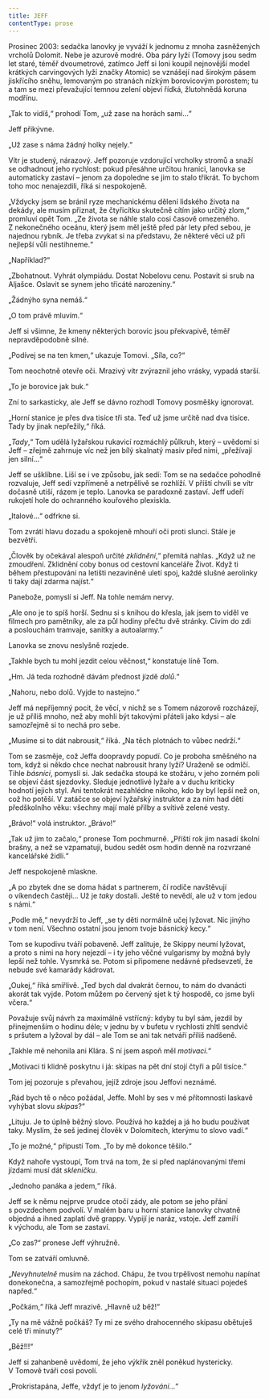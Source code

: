 ```yaml
---
title: JEFF
contentType: prose
---
```


<section>

Prosinec 2003: sedačka lanovky je vyváží k jednomu z mnoha zasněžených vrcholů Dolomit. Nebe je azurově modré. Oba páry lyží (Tomovy jsou sedm let staré, téměř dvoumetrové, zatímco Jeff si loni koupil nejnovější model krátkých carvingových lyží značky Atomic) se vznášejí nad širokým pásem jiskřícího sněhu, lemovaným po stranách nízkým borovicovým porostem; tu a tam se mezi převažující temnou zelení objeví řídká, žlutohnědá koruna modřínu.

„Tak to vidíš,“ prohodí Tom, „už zase na horách sami…“

Jeff přikývne.

„Už zase s náma žádný holky nejely.“

Vítr je studený, nárazový. Jeff pozoruje vzdorující vrcholky stromů a snaží se odhadnout jeho rychlost: pokud přesáhne určitou hranici, lanovka se automaticky zastaví – jenom za dopoledne se jim to stalo třikrát. To bychom toho moc nenajezdili, říká si nespokojeně.

„Vždycky jsem se bránil ryze mechanickému dělení lidského života na dekády, ale musím přiznat, že čtyřicítku skutečně cítím jako určitý zlom,“ promluví opět Tom. „Ze života se náhle stalo cosi časově omezeného. Z nekonečného oceánu, který jsem měl ještě před pár lety před sebou, je najednou rybník. Je třeba zvykat si na představu, že některé věci už při nejlepší vůli nestihneme.“

„Například?“

„Zbohatnout. Vyhrát olympiádu. Dostat Nobelovu cenu. Postavit si srub na Aljašce. Oslavit se synem jeho třicáté narozeniny.“

„Žádnýho syna nemáš.“

„O tom právě mluvím.“

Jeff si všimne, že kmeny některých borovic jsou překvapivě, téměř nepravděpodobně silné.

„Podívej se na ten kmen,“ ukazuje Tomovi. „Síla, co?“

Tom neochotně otevře oči. Mrazivý vítr zvýraznil jeho vrásky, vypadá starší.

„To je borovice jak buk.“

Zní to sarkasticky, ale Jeff se dávno rozhodl Tomovy posměšky ignorovat.

„Horní stanice je přes dva tisíce tři sta. Teď už jsme určitě nad dva tisíce. Tady by jinak nepřežily,“ říká.

„_Tady_,“ Tom udělá lyžařskou rukavicí rozmáchlý půlkruh, který – uvědomí si Jeff – zřejmě zahrnuje víc než jen bílý skalnatý masiv před nimi, „přežívají jen silní…“

Jeff se ušklíbne. Liší se i ve způsobu, jak sedí: Tom se na sedačce pohodlně rozvaluje, Jeff sedí vzpřímeně a netrpělivě se rozhlíží. V příští chvíli se vítr dočasně utiší, rázem je teplo. Lanovka se paradoxně zastaví. Jeff udeří rukojetí hole do ochranného kouřového plexiskla.

„Italové…“ odfrkne si.

Tom zvrátí hlavu dozadu a spokojeně mhouří oči proti slunci. Stále je bezvětří.

„Člověk by očekával alespoň určité _zklidnění_,“ přemítá nahlas. „Když už ne zmoudření. Zklidnění coby bonus od cestovní kanceláře Život. Když ti během přestupování na letišti nezaviněně uletí spoj, každé slušné aerolinky ti taky dají zdarma najíst.“

Panebože, pomyslí si Jeff. Na tohle nemám nervy.

„Ale ono je to spíš horší. Sednu si s knihou do křesla, jak jsem to viděl ve filmech pro pamětníky, ale za půl hodiny přečtu dvě stránky. Civím do zdi a poslouchám tramvaje, sanitky a autoalarmy.“

Lanovka se znovu neslyšně rozjede.

„Takhle bych tu mohl jezdit celou věčnost,“ konstatuje líně Tom.

„Hm. Já teda rozhodně dávám přednost jízdě _dolů_.“

„Nahoru, nebo dolů. Vyjde to nastejno.“

Jeff má nepříjemný pocit, že věcí, v nichž se s Tomem názorově rozcházejí, je už příliš mnoho, než aby mohli být takovými přáteli jako kdysi – ale samozřejmě si to nechá pro sebe.

„Musíme si to dát nabrousit,“ říká. „Na těch plotnách to vůbec nedrží.“

Tom se zasměje, což Jeffa doopravdy popudí. Co je proboha směšného na tom, když si někdo chce nechat nabrousit hrany lyží? Uraženě se odmlčí. Tihle _básníci_, pomyslí si. Jak sedačka stoupá ke stožáru, v jeho zorném poli se objeví část sjezdovky. Sleduje jednotlivé lyžaře a v duchu kriticky hodnotí jejich styl. Ani tentokrát nezahlédne nikoho, kdo by byl lepší než on, což ho potěší. V zatáčce se objeví lyžařský instruktor a za ním had dětí předškolního věku: všechny mají malé přilby a svítivě zelené vesty.

„Brávo!“ volá instruktor. „Brávo!“

„Tak už jim to začalo,“ pronese Tom pochmurně. „Příští rok jim nasadí školní brašny, a než se vzpamatují, budou sedět osm hodin denně na rozvrzané kancelářské židli.“

Jeff nespokojeně mlaskne.

„A po zbytek dne se doma hádat s partnerem, čí rodiče navštěvují o víkendech častěji… Už je _taky_ dostali. Ještě to nevědí, ale už v tom jedou s námi.“

„Podle mě,“ nevydrží to Jeff, „se ty děti normálně učej lyžovat. Nic jinýho v tom není. Všechno ostatní jsou jenom tvoje básnický kecy.“

Tom se kupodivu tváří pobaveně. Jeff zalituje, že Skippy neumí lyžovat, a proto s nimi na hory nejezdí – i ty jeho věčné vulgarismy by možná byly lepší než tohle. Vysmrká se. Potom si připomene nedávné předsevzetí, že nebude své kamarády kádrovat.

„Oukej,“ říká smířlivě. „Teď bych dal dvakrát černou, to nám do dvanácti akorát tak vyjde. Potom můžem po červený sjet k tý hospodě, co jsme byli včera.“

Považuje svůj návrh za maximálně vstřícný: kdyby tu byl sám, jezdil by přinejmenším o hodinu déle; v jednu by v bufetu v rychlosti zhltl sendvič s pršutem a lyžoval by dál – ale Tom se ani tak netváří příliš nadšeně.

„Takhle mě nehonila ani Klára. S ní jsem aspoň měl _motivaci_.“

„Motivaci ti klidně poskytnu i já: skipas na pět dní stojí čtyři a půl tisíce.“

Tom jej pozoruje s převahou, jejíž zdroje jsou Jeffovi neznámé.

„Rád bych tě o něco požádal, Jeffe. Mohl by ses v mé přítomnosti laskavě vyhýbat slovu _skipas_?“

„Lituju. Je to úplně běžný slovo. Používá ho každej a já ho budu používat taky. Myslím, že seš jedinej člověk v Dolomitech, kterýmu to slovo vadí.“

„To je možné,“ připustí Tom. „To by mě dokonce těšilo.“

</section>

<section>

Když nahoře vystoupí, Tom trvá na tom, že si před naplánovanými třemi jízdami musí dát _skleničku_.

„Jednoho panáka a jedem,“ říká.

Jeff se k němu nejprve prudce otočí zády, ale potom se jeho přání s povzdechem podvolí. V malém baru u horní stanice lanovky chvatně objedná a ihned zaplatí dvě grappy. Vypijí je naráz, vstoje. Jeff zamíří k východu, ale Tom se zastaví.

„Co zas?“ pronese Jeff výhružně.

Tom se zatváří omluvně.

„_Nevyhnutelně_ musím na záchod. Chápu, že tvou trpělivost nemohu napínat donekonečna, a samozřejmě pochopím, pokud v nastalé situaci pojedeš napřed.“

„Počkám,“ říká Jeff mrazivě. „Hlavně už běž!“

„Ty na mě vážně počkáš? Ty mi ze svého drahocenného skipasu obětuješ celé tři minuty?“

„Běž!!!“

Jeff si zahanbeně uvědomí, že jeho výkřik zněl poněkud hystericky. V Tomově tváři cosi povolí.

„Prokristapána, Jeffe, vždyť je to jenom _lyžování_…“

</section>

